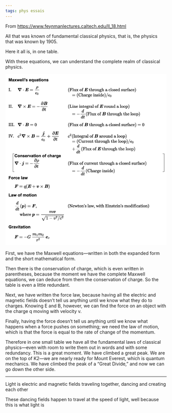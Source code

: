 ```yaml
---
tags: phys essais
---
```


From <https://www.feynmanlectures.caltech.edu/II_18.html>

All that was known of fundamental classical physics, that is, the physics that was known by 1905. 

Here it all is, in one table. 

With these equations, we can understand the complete realm of classical physics.

![](/static/img/classical.png)

First, we have the Maxwell equations—written in both the expanded form and the short mathematical form. 

Then there is the conservation of charge, which is even written in parentheses, because the moment we have the complete Maxwell equations, we can deduce from them the conservation of charge. So the table is even a little redundant. 

Next, we have written the force law, because having all the electric and magnetic fields doesn’t tell us anything until we know what they do to charges. Knowing E and B, however, we can find the force on an object with the charge q moving with velocity v. 

Finally, having the force doesn’t tell us anything until we know what happens when a force pushes on something; we need the law of motion, which is that the force is equal to the rate of change of the momentum.

Therefore in one small table we have all the fundamental laws of classical physics—even with room to write them out in words and with some redundancy. This is a great moment. We have climbed a great peak. We are on the top of K2—we are nearly ready for Mount Everest, which is quantum mechanics. We have climbed the peak of a “Great Divide,” and now we can go down the other side.

---

Light is electric and magnetic fields traveling together, dancing and creating each other

These dancing fields happen to travel at the speed of light, well because this is what light is 

